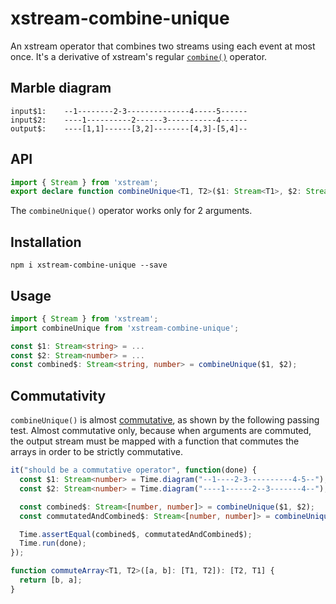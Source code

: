# xstream-combine-unique

An xstream operator that combines two streams using each event at most once. It's a derivative of xstream's regular [`combine()`](https://github.com/staltz/xstream#combine) operator.

## Marble diagram

```
input$1:    --1--------2-3--------------4-----5------
input$2:    ----1----------2------3-----------4------
output$:    ----[1,1]------[3,2]--------[4,3]-[5,4]--
```

## API

```TypeScript
import { Stream } from 'xstream';
export declare function combineUnique<T1, T2>($1: Stream<T1>, $2: Stream<T2>): Stream<[T1, T2]>;
```

The `combineUnique()` operator works only for 2 arguments.

## Installation

```
npm i xstream-combine-unique --save
```

## Usage

```TypeScript
import { Stream } from 'xstream';
import combineUnique from 'xstream-combine-unique';

const $1: Stream<string> = ...
const $2: Stream<number> = ...
const combined$: Stream<string, number> = combineUnique($1, $2);
```

## Commutativity

`combineUnique()` is almost [commutative](https://en.wikipedia.org/wiki/Commutative_property), as shown by the following passing test. Almost commutative only, because when arguments are commuted, the output stream must be mapped with a function that commutes the arrays in order to be strictly commutative.

```TypeScript
it("should be a commutative operator", function(done) {
  const $1: Stream<number> = Time.diagram("--1----2-3----------4-5--");
  const $2: Stream<number> = Time.diagram("----1------2--3-------4--");

  const combined$: Stream<[number, number]> = combineUnique($1, $2);
  const commutatedAndCombined$: Stream<[number, number]> = combineUnique($2, $1).map(commuteArray);

  Time.assertEqual(combined$, commutatedAndCombined$);
  Time.run(done);
});

function commuteArray<T1, T2>([a, b]: [T1, T2]): [T2, T1] {
  return [b, a];
}
```
